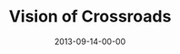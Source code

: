 ---
layout: message
category: message
series: "Go Forth"
title: "Vision of Crossroads"
date: 2013-09-14-00-00
message_id: 811
audio: "http://s3.amazonaws.com/crossroads-media/messages/audio/go_forth_04.mp3"
audio-duration: "45:32"
description: "Brian Tome talks about Crossroads' entrepreneurial vision."
video: "http://s3.amazonaws.com/crossroads-media/messages/video/go_forth_04.mp4"
video-duration: "45:32"
video-image: "http://s3.amazonaws.com/crossroads-media/images/go_forth_04_still.jpg"
program: "http://s3.amazonaws.com/crossroads-media/documents/09_14-15_13Program_LO.pdf"
tag: 
 - crossroads
 - crossroads-church
 - vision
 - brian-tome
 - program
 - whiz-kids
explicit: false
---